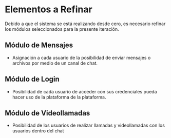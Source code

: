# Elementos a Refinar

Debido a que el sistema se está realizando desde cero, es necesario refinar los módulos seleccionados para la presente iteración.

## Módulo de Mensajes

- Asignación a cada usuario de la posibilidad de enviar mensajes o archivos por medio de un canal de chat.

## Módulo de Login

- Posibilidad de cada usuario de acceder con sus credenciales pueda hacer uso de la plataforma de la plataforma.

## Módulo de Videollamadas
- Posibilidad de los usuarios de realizar llamadas y videollamadas con los usuarios dentro del chat

